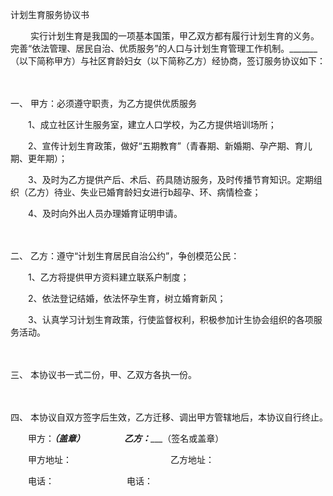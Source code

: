 



计划生育服务协议书



 

　　 实行计划生育是我国的一项基本国策，甲乙双方都有履行计划生育的义务。完善“依法管理、居民自治、优质服务”的人口与计划生育管理工作机制。_______（以下简称甲方）与社区育龄妇女（以下简称乙方）经协商，签订服务协议如下：

　　

一、
甲方：必须遵守职责，为乙方提供优质服务

　　1、成立社区计生服务室，建立人口学校，为乙方提供培训场所；

　　2、宣传计划生育政策，做好“五期教育”（青春期、新婚期、孕产期、育儿期、更年期）；

　　3、及时为乙方提供产后、术后、药具随访服务，及时传播节育知识。定期组织（乙方）待业、失业已婚育龄妇女进行b超孕、环、病情检查；

　　4、及时向外出人员办理婚育证明申请。

　　

二、
乙方：遵守“计划生育居民自治公约”，争创模范公民：

　　1、乙方将提供甲方资料建立联系户制度；

　　2、依法登记结婚，依法怀孕生育，树立婚育新风；

　　3、认真学习计划生育政策，行使监督权利，积极参加计生协会组织的各项服务活动。

　　

三、
本协议书一式二份，甲、乙双方各执一份。

　　

四、
本协议自双方签字后生效，乙方迁移、调出甲方管辖地后，本协议自行终止。　　

　　甲方：_______（盖章）　　　　　乙方：__________（签名或盖章）

　　甲方地址：　　　　　　　　　　　 乙方地址：

　　电话：　　　　　　　　 电话：
